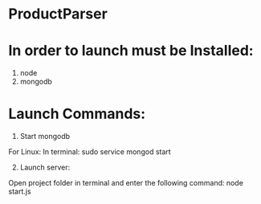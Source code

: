 # ProductParser

# In order to launch must be Installed:

1) node
2) mongodb

# Launch Commands:

1) Start mongodb

For Linux:
In terminal: sudo service mongod start

2) Launch server:

Open project folder in terminal and enter the following command: node start.js
